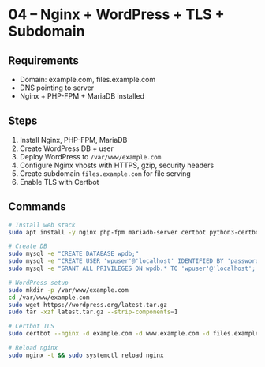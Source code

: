 # 04 – Nginx + WordPress + TLS + Subdomain

## Requirements
- Domain: example.com, files.example.com
- DNS pointing to server
- Nginx + PHP-FPM + MariaDB installed

## Steps
1. Install Nginx, PHP-FPM, MariaDB  
2. Create WordPress DB + user  
3. Deploy WordPress to `/var/www/example.com`  
4. Configure Nginx vhosts with HTTPS, gzip, security headers  
5. Create subdomain `files.example.com` for file serving  
6. Enable TLS with Certbot  

## Commands
```bash
# Install web stack
sudo apt install -y nginx php-fpm mariadb-server certbot python3-certbot-nginx

# Create DB
sudo mysql -e "CREATE DATABASE wpdb;"
sudo mysql -e "CREATE USER 'wpuser'@'localhost' IDENTIFIED BY 'password';"
sudo mysql -e "GRANT ALL PRIVILEGES ON wpdb.* TO 'wpuser'@'localhost'; FLUSH PRIVILEGES;"

# WordPress setup
sudo mkdir -p /var/www/example.com
cd /var/www/example.com
sudo wget https://wordpress.org/latest.tar.gz
sudo tar -xzf latest.tar.gz --strip-components=1

# Certbot TLS
sudo certbot --nginx -d example.com -d www.example.com -d files.example.com

# Reload nginx
sudo nginx -t && sudo systemctl reload nginx
